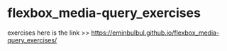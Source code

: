 # flexbox_media-query_exercises
exercises
here is the link >> https://eminbulbul.github.io/flexbox_media-query_exercises/
